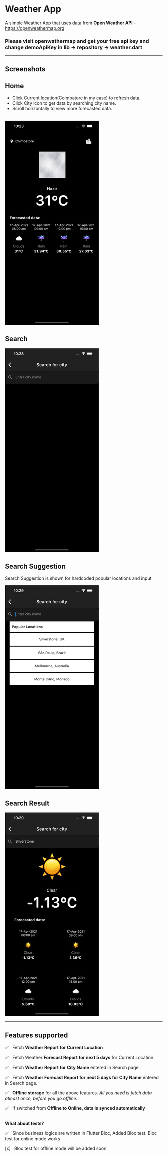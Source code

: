 # Weather App

A simple Weather App that uses data from **Open Weather API** - <a>https://openweathermap.org</a>

### Please visit openwathermap and get your free api key and change demoApiKey in lib -> repository -> weather.dart

---

## Screenshots

## Home

- Click Current location(Coimbatore in my case) to refresh data.
- Click City icon to get data by searching city name.
- Scroll horizontally to view more forecasted data.

<br/>

<img src="screenshots/home.png" alt="Home" width="300"/>

## Search

<img src="screenshots/search.png" alt="Home" width="300"/>

## Search Suggestion

Search Suggestion is shown for hardcoded popular locations and input

<img src="screenshots/search_suggestion.png" alt="Home" width="300"/>

## Search Result

<img src="screenshots/weather_result.png" alt="Home" width="300"/>

---

## Features supported

<p>✅ &nbsp Fetch <strong>Weather Report for Current Location</strong></p>
<p>✅ &nbsp Fetch Weather <strong>Forecast Report for next 5 days</strong> for Current Location.</p>
<p>✅ &nbsp Fetch <strong>Weather Report for City Name</strong> entered in Search page.</p>
<p>✅ &nbsp Fetch <strong>Weather Forecast Report for next 5 days for City Name</strong> entered in Search page.</p>
<p>✅ &nbsp <strong>Offline storage</strong> for all the above features. <i> All you need is fetch data atleast once, before you go offline.</i></p>
<p>✅ &nbsp If switched from <strong>Offline to Online, data is synced automatically</strong></p>

<br/>
<b>What about tests?</b>
<p>✅ &nbsp Since business logics are written in Flutter Bloc, Added Bloc test. Bloc test for online mode works</p>
<p>[x] &nbsp Bloc test for offline mode will be added soon</p>
